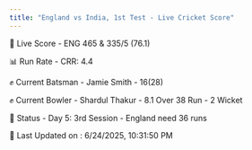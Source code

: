```yaml
---
title: "England vs India, 1st Test - Live Cricket Score"
---
```


🔴 Live Score - ENG 465 & 335/5 (76.1)  

📊 Run Rate - CRR: 4.4  

✊ Current Batsman - Jamie Smith - 16(28)  

✊ Current Bowler - Shardul Thakur - 8.1 Over 38 Run - 2 Wicket  

📑 Status - Day 5: 3rd Session - England need 36 runs

📝 Last Updated on : 6/24/2025, 10:31:50 PM  

